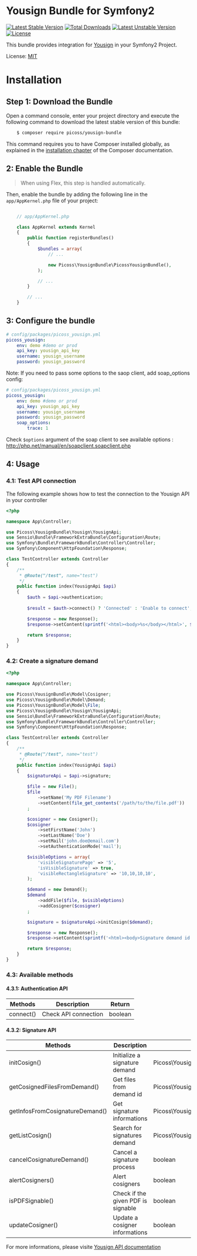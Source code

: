 Yousign Bundle for Symfony2
===========================

[![Latest Stable Version](https://poser.pugx.org/ywh/cvss-bundle/version)](https://packagist.org/packages/picoss/yousign-bundle)
[![Total Downloads](https://poser.pugx.org/ywh/cvss-bundle/downloads)](https://packagist.org/packages/picoss/yousign-bundle)
[![Latest Unstable Version](https://poser.pugx.org/ywh/cvss-bundle/v/unstable)](//packagist.org/packages/picoss/yousign-bundle)
[![License](https://poser.pugx.org/ywh/cvss-bundle/license)](https://packagist.org/packages/picoss/yousign-bundle)

This bundle provides integration for [Yousign](http://developer.yousign.fr/) in your Symfony2 Project.

License: [MIT](LICENSE)

# Installation

## Step 1: Download the Bundle

Open a command console, enter your project directory and execute the
following command to download the latest stable version of this bundle:

```bash
    $ composer require picoss/yousign-bundle
```

This command requires you to have Composer installed globally, as explained
in the [installation chapter](https://getcomposer.org/doc/00-intro.md) of the Composer documentation.

## 2: Enable the Bundle

> When using Flex, this step is handled automatically.

Then, enable the bundle by adding the following line in the `app/AppKernel.php`
file of your project:

```php

    // app/AppKernel.php

    class AppKernel extends Kernel
    {
        public function registerBundles()
        {
            $bundles = array(
                // ...

                new Picoss\YousignBundle\PicossYousignBundle(),
            );

            // ...
        }

        // ...
    }
```

## 3: Configure the bundle

```yaml
# config/packages/picoss_yousign.yml
picoss_yousign:
    env: demo #demo or prod
    api_key: yousign_api_key
    username: yousign_username
    password: yousign_password
```

Note: If you need to pass some options to the saop client, add soap_options config:
```yaml
# config/packages/picoss_yousign.yml
picoss_yousign:
    env: demo #demo or prod
    api_key: yousign_api_key
    username: yousign_username
    password: yousign_password
    soap_options:
        trace: 1
```

Check `$options` argument of the soap client to see available options : http://php.net/manual/en/soapclient.soapclient.php

## 4: Usage

### 4.1: Test API connection

The following example shows how to test the connection to the Yousign API in your controller

```php
<?php

namespace App\Controller;

use Picoss\YousignBundle\Yousign\YousignApi;
use Sensio\Bundle\FrameworkExtraBundle\Configuration\Route;
use Symfony\Bundle\FrameworkBundle\Controller\Controller;
use Symfony\Component\HttpFoundation\Response;

class TestController extends Controller
{
    /**
     * @Route("/test", name="test")
     */
    public function index(YousignApi $api)
    {
        $auth = $api->authentication;
        
        $result = $auth->connect() ? 'Connected' : 'Enable to connect';

        $response = new Response();
        $response->setContent(sprintf('<html><body>%s</body></html>', $result));

        return $response;
    }
}
```

### 4.2: Create a signature demand

```php
<?php

namespace App\Controller;

use Picoss\YousignBundle\Model\Cosigner;
use Picoss\YousignBundle\Model\Demand;
use Picoss\YousignBundle\Model\File;
use Picoss\YousignBundle\Yousign\YousignApi;
use Sensio\Bundle\FrameworkExtraBundle\Configuration\Route;
use Symfony\Bundle\FrameworkBundle\Controller\Controller;
use Symfony\Component\HttpFoundation\Response;

class TestController extends Controller
{
    /**
     * @Route("/test", name="test")
     */
    public function index(YousignApi $api)
    {
        $signatureApi = $api->signature;

        $file = new File();
        $file
            ->setName('My PDF Filename')
            ->setContent(file_get_contents('/path/to/the/file.pdf'))
        ;

        $cosigner = new Cosigner();
        $cosigner
            ->setFirstName('John')
            ->setLastName('Doe')
            ->setMail('john.doe@email.com')
            ->setAuthenticationMode('mail');

        $visibleOptions = array(
            'visibleSignaturePage' => '5',
            'isVisibleSignature' => true,
            'visibleRectangleSignature' => '10,10,10,10',
        );

        $demand = new Demand();
        $demand
            ->addFile($file, $visibleOptions)
            ->addCosigner($cosigner)
        ;

        $signature = $signatureApi->initCosign($demand);

        $response = new Response();
        $response->setContent(sprintf('<html><body>Signature demand id: %s</body></html>', $signature->getIdDemand()));

        return $response;
    }
}

```

### 4.3: Available methods

#### 4.3.1: Authentication API

| Methods | Description | Return |
| --- | --- | --- |
| connect() | Check API connection | boolean |

#### 4.3.2: Signature API

| Methods | Description | Return |
| --- | --- | --- |
| initCosign() | Initialize a signature demand | Picoss\YousignBundle\Model\Signature |
| getCosignedFilesFromDemand() | Get files from demand id | Picoss\YousignBundle\Model\File[] |
| getInfosFromCosignatureDemand() | Get signature informations | Picoss\YousignBundle\Model\Signature |
| getListCosign() | Search for signatures demand | Picoss\YousignBundle\Model\Signature[] |
| cancelCosignatureDemand() | Cancel a signature process | boolean |
| alertCosigners() | Alert cosigners | boolean |
| isPDFSignable() | Check if the given PDF is signable | boolean |
| updateCosigner() | Update a cosigner informations | boolean |

For more informations, please visite [Yousign API documentation](http://developer.yousign.fr)
